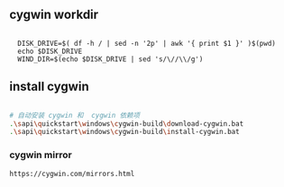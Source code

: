 ## cygwin workdir

```shell

  DISK_DRIVE=$( df -h / | sed -n '2p' | awk '{ print $1 }' )$(pwd)
  echo $DISK_DRIVE
  WIND_DIR=$(echo $DISK_DRIVE | sed 's/\//\\/g')

```

## install cygwin

```bash

# 自动安装 cygwin 和  cygwin 依赖项
.\sapi\quickstart\windows\cygwin-build\download-cygwin.bat
.\sapi\quickstart\windows\cygwin-build\install-cygwin.bat


```

### cygwin mirror

    https://cygwin.com/mirrors.html
